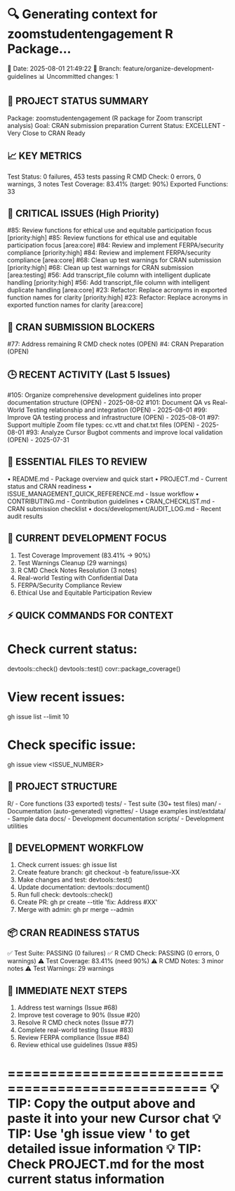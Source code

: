 🔍 Generating context for zoomstudentengagement R Package...
==================================================
📅 Date: 2025-08-01 21:49:22
🌿 Branch: feature/organize-development-guidelines
📊 Uncommitted changes: 1

🎯 PROJECT STATUS SUMMARY
------------------------
Package: zoomstudentengagement (R package for Zoom transcript analysis)
Goal: CRAN submission preparation
Current Status: EXCELLENT - Very Close to CRAN Ready

📈 KEY METRICS
-------------
Test Status: 0 failures, 453 tests passing
R CMD Check: 0 errors, 0 warnings, 3 notes
Test Coverage: 83.41% (target: 90%)
Exported Functions: 33

🚨 CRITICAL ISSUES (High Priority)
--------------------------------
#85: Review functions for ethical use and equitable participation focus [priority:high]
#85: Review functions for ethical use and equitable participation focus [area:core]
#84: Review and implement FERPA/security compliance [priority:high]
#84: Review and implement FERPA/security compliance [area:core]
#68: Clean up test warnings for CRAN submission [priority:high]
#68: Clean up test warnings for CRAN submission [area:testing]
#56: Add transcript_file column with intelligent duplicate handling [priority:high]
#56: Add transcript_file column with intelligent duplicate handling [area:core]
#23: Refactor: Replace acronyms in exported function names for clarity [priority:high]
#23: Refactor: Replace acronyms in exported function names for clarity [area:core]

🎯 CRAN SUBMISSION BLOCKERS
--------------------------
#77: Address remaining R CMD check notes (OPEN)
#4: CRAN Preparation (OPEN)

🕒 RECENT ACTIVITY (Last 5 Issues)
--------------------------------
#105: Organize comprehensive development guidelines into proper documentation structure (OPEN) - 2025-08-02
#101: Document QA vs Real-World Testing relationship and integration (OPEN) - 2025-08-01
#99: Improve QA testing process and infrastructure (OPEN) - 2025-08-01
#97: Support multiple Zoom file types: cc.vtt and chat.txt files (OPEN) - 2025-08-01
#93: Analyze Cursor Bugbot comments and improve local validation (OPEN) - 2025-07-31

📁 ESSENTIAL FILES TO REVIEW
---------------------------
• README.md - Package overview and quick start
• PROJECT.md - Current status and CRAN readiness
• ISSUE_MANAGEMENT_QUICK_REFERENCE.md - Issue workflow
• CONTRIBUTING.md - Contribution guidelines
• CRAN_CHECKLIST.md - CRAN submission checklist
• docs/development/AUDIT_LOG.md - Recent audit results

🎯 CURRENT DEVELOPMENT FOCUS
---------------------------
1. Test Coverage Improvement (83.41% → 90%)
2. Test Warnings Cleanup (29 warnings)
3. R CMD Check Notes Resolution (3 notes)
4. Real-world Testing with Confidential Data
5. FERPA/Security Compliance Review
6. Ethical Use and Equitable Participation Review

⚡ QUICK COMMANDS FOR CONTEXT
---------------------------
# Check current status:
devtools::check()
devtools::test()
covr::package_coverage()

# View recent issues:
gh issue list --limit 10

# Check specific issue:
gh issue view <ISSUE_NUMBER>

📂 PROJECT STRUCTURE
-------------------
R/ - Core functions (33 exported)
tests/ - Test suite (30+ test files)
man/ - Documentation (auto-generated)
vignettes/ - Usage examples
inst/extdata/ - Sample data
docs/ - Development documentation
scripts/ - Development utilities

🔄 DEVELOPMENT WORKFLOW
---------------------
1. Check current issues: gh issue list
2. Create feature branch: git checkout -b feature/issue-XX
3. Make changes and test: devtools::test()
4. Update documentation: devtools::document()
5. Run full check: devtools::check()
6. Create PR: gh pr create --title 'fix: Address #XX'
7. Merge with admin: gh pr merge --admin

📦 CRAN READINESS STATUS
----------------------
✅ Test Suite: PASSING (0 failures)
✅ R CMD Check: PASSING (0 errors, 0 warnings)
⚠️  Test Coverage: 83.41% (need 90%)
⚠️  R CMD Notes: 3 minor notes
⚠️  Test Warnings: 29 warnings

🎯 IMMEDIATE NEXT STEPS
---------------------
1. Address test warnings (Issue #68)
2. Improve test coverage to 90% (Issue #20)
3. Resolve R CMD check notes (Issue #77)
4. Complete real-world testing (Issue #83)
5. Review FERPA compliance (Issue #84)
6. Review ethical use guidelines (Issue #85)

==================================================
💡 TIP: Copy the output above and paste it into your new Cursor chat
💡 TIP: Use 'gh issue view <NUMBER>' to get detailed issue information
💡 TIP: Check PROJECT.md for the most current status information
==================================================
